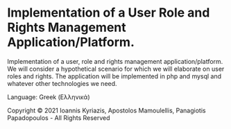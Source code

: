 # Implementation of a User Role and Rights Management Application/Platform.

Implementation of a user, role and rights management application/platform. We will consider a hypothetical scenario for which we will elaborate on user roles and rights.
The application will be implemented in php and mysql and whatever other technologies we need.

Language: Greek (Ελληνικά)

Copyright © 2021 Ioannis Kyriazis, Apostolos Mamoulellis, Panagiotis Papadopoulos - All Rights Reserved
